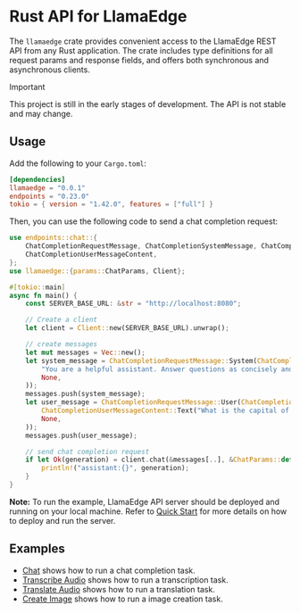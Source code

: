 # Rust API for LlamaEdge

The `llamaedge` crate provides convenient access to the LlamaEdge REST API from any Rust application. The crate includes type definitions for all request params and response fields, and offers both synchronous and asynchronous clients.

> [!IMPORTANT]
> This project is still in the early stages of development. The API is not stable and may change.

## Usage

Add the following to your `Cargo.toml`:

```toml
[dependencies]
llamaedge = "0.0.1"
endpoints = "0.23.0"
tokio = { version = "1.42.0", features = ["full"] }
```

Then, you can use the following code to send a chat completion request:

```rust
use endpoints::chat::{
    ChatCompletionRequestMessage, ChatCompletionSystemMessage, ChatCompletionUserMessage,
    ChatCompletionUserMessageContent,
};
use llamaedge::{params::ChatParams, Client};

#[tokio::main]
async fn main() {
    const SERVER_BASE_URL: &str = "http://localhost:8080";

    // Create a client
    let client = Client::new(SERVER_BASE_URL).unwrap();

    // create messages
    let mut messages = Vec::new();
    let system_message = ChatCompletionRequestMessage::System(ChatCompletionSystemMessage::new(
        "You are a helpful assistant. Answer questions as concisely and accurately as possible.",
        None,
    ));
    messages.push(system_message);
    let user_message = ChatCompletionRequestMessage::User(ChatCompletionUserMessage::new(
        ChatCompletionUserMessageContent::Text("What is the capital of France?".to_string()),
        None,
    ));
    messages.push(user_message);

    // send chat completion request
    if let Ok(generation) = client.chat(&messages[..], &ChatParams::default()).await {
        println!("assistant:{}", generation);
    }
}
```

**Note:** To run the example, LlamaEdge API server should be deployed and running on your local machine. Refer to [Quick Start](https://github.com/LlamaEdge/LlamaEdge?tab=readme-ov-file#quick-start) for more details on how to deploy and run the server.

## Examples

- [Chat](examples/chat.rs) shows how to run a chat completion task.
- [Transcribe Audio](examples/transcribe_audio.rs) shows how to run a transcription task.
- [Translate Audio](examples/translate_audio.rs) shows how to run a translation task.
- [Create Image](examples/create_image.rs) shows how to run a image creation task.
